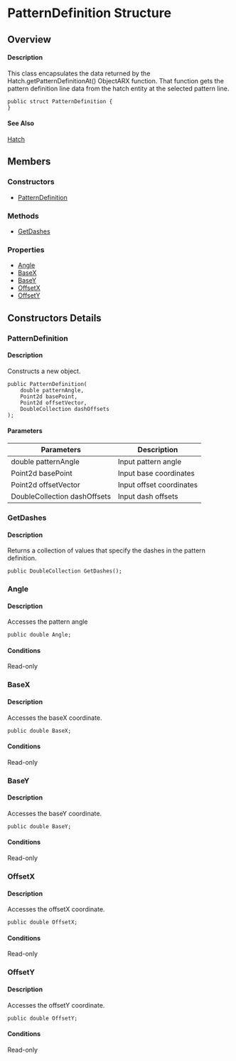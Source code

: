 # PatternDefinition Structure

## Overview

#### Description
This class encapsulates the data returned by the Hatch.getPatternDefinitionAt() ObjectARX function. 
That function gets the pattern definition line data from the hatch entity at the selected pattern line.
```text
public struct PatternDefinition {
}
```

#### See Also
[Hatch](Autodesk_AutoCAD_DatabaseServices_Hatch.md "Hatch Class")

## Members

### Constructors

- [PatternDefinition](#patterndefinition)

### Methods

- [GetDashes](#getdashes)

### Properties

- [Angle](#angle)
- [BaseX](#basex)
- [BaseY](#basey)
- [OffsetX](#offsetx)
- [OffsetY](#offsety)


## Constructors Details

### PatternDefinition

#### Description
Constructs a new object.
```text
public PatternDefinition(
    double patternAngle, 
    Point2d basePoint, 
    Point2d offsetVector, 
    DoubleCollection dashOffsets
);
```

#### Parameters

| Parameters | Description |
| --- | --- |
| double patternAngle | Input pattern angle |
| Point2d basePoint | Input base coordinates |
| Point2d offsetVector | Input offset coordinates |
| DoubleCollection dashOffsets | Input dash offsets |

### GetDashes

#### Description
Returns a collection of values that specify the dashes in the pattern definition.
```text
public DoubleCollection GetDashes();
```

### Angle

#### Description
Accesses the pattern angle
```text
public double Angle;
```

#### Conditions
Read-only
### BaseX

#### Description
Accesses the baseX coordinate.
```text
public double BaseX;
```

#### Conditions
Read-only
### BaseY

#### Description
Accesses the baseY coordinate.
```text
public double BaseY;
```

#### Conditions
Read-only
### OffsetX

#### Description
Accesses the offsetX coordinate.
```text
public double OffsetX;
```

#### Conditions
Read-only
### OffsetY

#### Description
Accesses the offsetY coordinate.
```text
public double OffsetY;
```

#### Conditions
Read-only